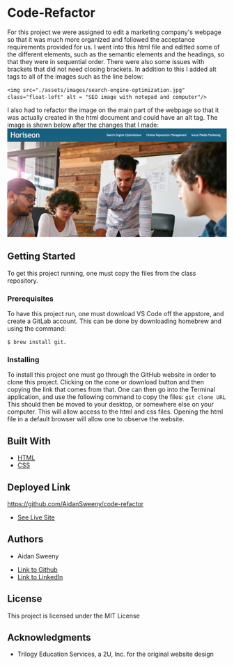 # Code-Refactor

For this project we were assigned to edit a marketing company's webpage so that it was much more organized and followed the acceptance requirements provided for us. I went into this html file and editted some of the different elements, such as the semantic elements and the headings, so that they were in sequential order. There were also some issues with brackets that did not need closing brackets. In addition to this I added alt tags to all of the images such as the line below:
```
<img src="./assets/images/search-engine-optimization.jpg" class="float-left" alt = "SEO image with notepad and computer"/>
```
I also had to refactor the image on the main part of the webpage so that it was actually created in the html document and could have an alt tag. The image is shown below after the changes that I made:
<img class = "image" src = "./assets/images/screenshot.jpg" alt = "screenshot"/>

## Getting Started

To get this project running, one must copy the files from the class repository.

### Prerequisites

To have this project run, one must download VS Code off the appstore, and create a GitLab account. This can be done by downloading homebrew and using the command:

```
$ brew install git. 
```

### Installing

To install this project one must go through the GitHub website in order to clone this project. Clicking on the cone or download button and then copying the link that comes from that. One can then go into the Terminal application, and use the following command to copy the files:
`
git clone URL
`
This should then be moved to your desktop, or somewhere else on your computer. This will allow access to the html and css files. Opening the html file in a default browser will allow one to observe the website.

## Built With

* [HTML](https://developer.mozilla.org/en-US/docs/Web/HTML)
* [CSS](https://developer.mozilla.org/en-US/docs/Web/CSS)

## Deployed Link
https://github.com/AidanSweeny/code-refactor
* [See Live Site](#)

## Authors

* Aidan Sweeny

- [Link to Github](https://github.com/AidanSweeny)
- [Link to LinkedIn](https://www.linkedin.com/in/aidan-sweeny-81075030/)

## License

This project is licensed under the MIT License 

## Acknowledgments

* Trilogy Education Services, a 2U, Inc. for the original website design

